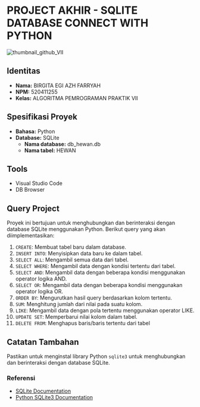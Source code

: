 # PROJECT AKHIR - SQLITE DATABASE CONNECT WITH PYTHON
![thumbnail_github_VII](https://github.com/Dimaspermana293/latihan-github-baru/assets/97396687/dc632504-98e3-4fdd-a99a-79cd9accd5ec)
## Identitas
- **Nama:** BIRGITA EGI AZH FARRYAH
- **NPM:** 520411255
- **Kelas:** ALGORITMA PEMROGRAMAN PRAKTIK VII

## Spesifikasi Proyek
- **Bahasa:** Python
- **Database:** SQLite
  - **Nama database:** db_hewan.db
  - **Nama tabel:** HEWAN

## Tools
- Visual Studio Code
- DB Browser

## Query Project
Proyek ini bertujuan untuk menghubungkan dan berinteraksi dengan database SQLite menggunakan Python. Berikut query yang akan diimplementasikan:

1. `CREATE`: Membuat tabel baru dalam database.
2. `INSERT INTO`: Menyisipkan data baru ke dalam tabel.
3. `SELECT ALL`: Mengambil semua data dari tabel.
4. `SELECT WHERE`: Mengambil data dengan kondisi tertentu dari tabel.
5. `SELECT AND`: Mengambil data dengan beberapa kondisi menggunakan operator logika AND.
6. `SELECT OR`: Mengambil data dengan beberapa kondisi menggunakan operator logika OR.
7. `ORDER BY`: Mengurutkan hasil query berdasarkan kolom tertentu.
8. `SUM`: Menghitung jumlah dari nilai pada suatu kolom.
9. `LIKE`: Mengambil data dengan pola tertentu menggunakan operator LIKE.
10. `UPDATE SET`: Memperbarui nilai kolom dalam tabel.
11. `DELETE FROM`: Menghapus baris/baris tertentu dari tabel

## Catatan Tambahan
Pastikan untuk menginstal library Python `sqlite3` untuk menghubungkan dan berinteraksi dengan database SQLite.

### Referensi
- [SQLite Documentation](https://www.sqlite.org/docs.html)
- [Python SQLite3 Documentation](https://docs.python.org/3/library/sqlite3.html)
